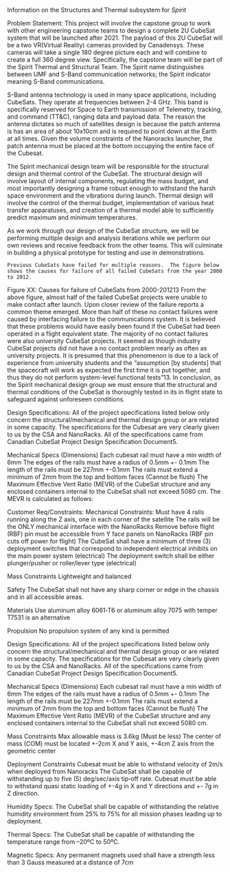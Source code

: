Information on the Structures and Thermal subsystem for _Spirit_

Problem Statement:
	This project will involve the capstone group to work with other engineering capstone teams to design a complete 2U CubeSat system that will be launched after 2021. The payload of this 2U CubeSat will be a two VR(Virtual Reality) cameras provided by Canadensys.  These cameras will take a single 180 degree picture each and will combine to create a full 360 degree view.  Specifically, the capstone team will be part of the Spirit Thermal and Structural Team.  The Spirit name distinguishes between UMF and S-Band communication networks; the Spirit indicator meaning S-Band communications.
 
S-Band antenna technology is used in many space applications, including CubeSats. They operate at frequencies between 2-4 GHz. This band is specifically reserved for Space to Earth transmission of Telemetry, tracking, and command (TT&C), ranging data and payload data. The reason the antenna dictates so much of satellites design is because the patch antenna is has an area of about 10x10cm and is required to point down at the Earth at all times. Given the volume constraints of the Nanoracks launcher, the patch antenna must be placed at the bottom occupying the entire face of the Cubesat.

The Spirit mechanical design team will be responsible for the structural design and thermal control of the CubeSat.  The structural design will involve layout of internal components, regulating the mass budget, and most importantly designing a frame robust enough to withstand the harsh space environment and the vibrations during launch.  Thermal design will involve the control of the thermal budget, implementation of various heat transfer apparatuses, and creation of a thermal model able to sufficiently predict maximum and minimum temperatures.

As we work through our design of the CubeSat structure, we will be performing multiple design and analysis iterations while we perform our own reviews and receive feedback from the other teams. This will culminate in building a physical prototype for testing and use in demonstrations.

	Previous CubeSats have failed for multiple reasons.  The figure below shows the causes for failure of all failed CubeSats from the year 2000 to 2012.

Figure XX: Causes for failure of CubeSats from 2000-201213
From the above figure, almost half of the failed CubeSat projects were unable to make contact after launch.  Upon closer review of the failure reports a common theme emerged.  More than half of these no contact failures were caused by interfacing failure to the communications system.    It is believed that these problems would have easily been found if the CubeSat had been operated in a flight equivalent state.  The majority of no contact failures were also university CubeSat projects.  It seemed as though industry CubeSat projects did not have a no contact problem nearly as often as university projects.  It is presumed that this phenomenon is due to a lack of experience from university students and the “assumption [by students] that the spacecraft will work as expected the first time it is put together, and thus they do not perform system-level functional tests”13.  In conclusion, as the Spirit mechanical design group we must ensure that the structural and thermal conditions of the CubeSat is thoroughly tested in its in flight state to safeguard against unforeseen conditions.

Design Specifications: 
All of the project specifications listed below only concern the structural/mechanical and thermal design group or are related in some capacity. The specifications for the Cubesat are very clearly given to us by the CSA and NanoRacks. All of the specifications came from Canadian CubeSat Project Design Specification Document5.

Mechanical Specs (Dimensions)
Each cubesat rail must have a min width of 6mm
The edges of the rails must have a radius of 0.5mm +- 0.1mm
The length of the rails must be 227mm +-0.1mm
The rails must extend a minimum of 2mm from the top and bottom faces (Cannot be flush)
The Maximum Effective Vent Ratio (MEVR) of the CubeSat structure and any enclosed containers internal to the CubeSat shall not exceed 5080 cm. The MEVR is calculated as follows:   

Customer Req/Constraints: 
Mechanical Constraints:
Must have 4 rails running along the Z axis, one in each corner of the satellite
The rails will be the ONLY mechanical interface with the NanoRacks
Remove before flight (RBF) pin must be accessible from Y face panels on NanoRacks (RBF pin cuts off power for flight)
The CubeSat shall have a minimum of three (3) deployment switches that
correspond to independent electrical inhibits on the main power system (electrical)
The deployment switch shall be either plunger/pusher or roller/lever type (electrical)

Mass Constraints
Lightweight and balanced

Safety
The CubeSat shall not have any sharp corner or edge in the chassis and in all accessible areas.

Materials
Use aluminum alloy 6061‐T6 or aluminum alloy 7075 with temper T7531 is an alternative

Propulsion
No propulsion system of any kind is permitted

Design Specifications: 
All of the project specifications listed below only concern the structural/mechanical and thermal design group or are related in some capacity. The specifications for the Cubesat are very clearly given to us by the CSA and NanoRacks. All of the specifications came from Canadian CubeSat Project Design Specification Document5.

Mechanical Specs (Dimensions)
Each cubesat rail must have a min width of 6mm
The edges of the rails must have a radius of 0.5mm +- 0.1mm
The length of the rails must be 227mm +-0.1mm
The rails must extend a minimum of 2mm from the top and bottom faces (Cannot be flush)
The Maximum Effective Vent Ratio (MEVR) of the CubeSat structure and any enclosed containers internal to the CubeSat shall not exceed 5080 cm. 

Mass Constraints
Max allowable mass is 3.6kg (Must be less)
The center of mass (COM) must be located +-2cm X and Y axis, +-4cm Z axis from the geometric center

Deployment Constraints
Cubesat must be able to withstand velocity of 2m/s when deployed from Nanoracks
The CubeSat shall be capable of withstanding up to five (5) deg/sec/axis
tip‐off rate. 
Cubesat must be able to withstand quasi static loading of +-4g in X and Y directions and +- 7g in Z direction.

Humidity Specs:
The CubeSat shall be capable of withstanding the relative humidity
environment from 25% to 75%    for all mission phases leading up to
deployment.

Thermal Specs:
The CubeSat shall be capable of withstanding the temperature range from –20ºC to 50ºC.

Magnetic Specs:
Any permanent magnets used shall have a strength less than 3 Gauss measured at a distance of 7cm
